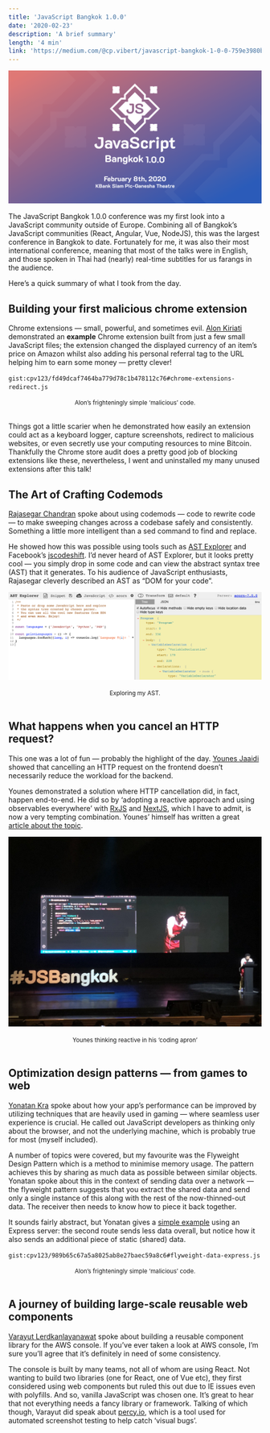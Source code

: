 ```yaml
---
title: 'JavaScript Bangkok 1.0.0'
date: '2020-02-23'
description: 'A brief summary'
length: '4 min'
link: 'https://medium.com/@cp.vibert/javascript-bangkok-1-0-0-759e3980b666'
---
```


![JSBangkok](./js-bangkok.png)

The JavaScript Bangkok 1.0.0 conference was my first look into a JavaScript community outside of Europe. Combining all of Bangkok’s JavaScript communities (React, Angular, Vue, NodeJS), this was the largest conference in Bangkok to date. Fortunately for me, it was also their most international conference, meaning that most of the talks were in English, and those spoken in Thai had (nearly) real-time subtitles for us farangs in the audience.

Here’s a quick summary of what I took from the day.

## Building your first malicious chrome extension

Chrome extensions — small, powerful, and sometimes evil. [Alon Kiriati](https://www.linkedin.com/in/akiriati/) demonstrated an **example** Chrome extension built from just a few small JavaScript files; the extension changed the displayed currency of an item’s price on Amazon whilst also adding his personal referral tag to the URL helping him to earn some money — pretty clever!

`gist:cpv123/fd49dcaf7464ba779d78c1b478112c76#chrome-extensions-redirect.js`

<center><small>Alon’s frighteningly simple ‘malicious’ code.</small></center><br/>

Things got a little scarier when he demonstrated how easily an extension could act as a keyboard logger, capture screenshots, redirect to malicious websites, or even secretly use your computing resources to mine Bitcoin. Thankfully the Chrome store audit does a pretty good job of blocking extensions like these, nevertheless, I went and uninstalled my many unused extensions after this talk!

## The Art of Crafting Codemods

[Rajasegar Chandran](http://hangaroundtheweb.com/) spoke about using codemods — code to rewrite code — to make sweeping changes across a codebase safely and consistently. Something a little more intelligent than a sed command to find and replace.

He showed how this was possible using tools such as [AST Explorer](http://astexplorer.net/) and Facebook’s [jscodeshift](https://github.com/facebook/jscodeshift). I’d never heard of AST Explorer, but it looks pretty cool — you simply drop in some code and can view the abstract syntax tree (AST) that it generates. To his audience of JavaScript enthusiasts, Rajasegar cleverly described an AST as “DOM for your code”.

![AST Exporer](./ast-explorer.png)

<center><small>Exploring my AST.</small></center><br />

## What happens when you cancel an HTTP request?

This one was a lot of fun — probably the highlight of the day. [Younes Jaaidi](https://marmicode.io) showed that cancelling an HTTP request on the frontend doesn’t necessarily reduce the workload for the backend.

Younes demonstrated a solution where HTTP cancellation did, in fact, happen end-to-end. He did so by ‘adopting a reactive approach and using observables everywhere’ with [RxJS](https://github.com/ReactiveX/rxjs) and [NextJS](https://nestjs.com/), which I have to admit, is now a very tempting combination. Younes’ himself has written a great [article about the topic](https://medium.com/marmicode/end-to-end-http-request-cancelation-with-rxjs-nestjs-909389c9d4bd).

![AST Exporer](./js-bangkok-apron.jpeg)

<center><small>Younes thinking reactive in his ‘coding apron’</small></center><br />

## Optimization design patterns — from games to web

[Yonatan Kra](https://yonatankra.com/) spoke about how your app’s performance can be improved by utilizing techniques that are heavily used in gaming — where seamless user experience is crucial. He called out JavaScript developers as thinking only about the browser, and not the underlying machine, which is probably true for most (myself included).

A number of topics were covered, but my favourite was the Flyweight Design Pattern which is a method to minimise memory usage. The pattern achieves this by sharing as much data as possible between similar objects. Yonatan spoke about this in the context of sending data over a network — the flyweight pattern suggests that you extract the shared data and send only a single instance of this along with the rest of the now-thinned-out data. The receiver then needs to know how to piece it back together.

It sounds fairly abstract, but Yonatan gives a [simple example](https://yonatankra.com/reducing-network-traffic-with-the-flyweight-design-pattern/) using an Express server: the second route sends less data overall, but notice how it also sends an additional piece of static (shared) data.

`gist:cpv123/989b65c67a5a8025ab8e27baec59a8c6#flyweight-data-express.js`

<center><small>Alon’s frighteningly simple ‘malicious’ code.</small></center><br/>

## A journey of building large-scale reusable web components

[Varayut Lerdkanlayanawat](https://github.com/lvarayut) spoke about building a reusable component library for the AWS console. If you’ve ever taken a look at AWS console, I’m sure you’ll agree that it’s definitely in need of some consistency.

The console is built by many teams, not all of whom are using React. Not wanting to build two libraries (one for React, one of Vue etc), they first considered using web components but ruled this out due to IE issues even with polyfills. And so, vanilla JavaScript was chosen one. It’s great to hear that not everything needs a fancy library or framework. Talking of which though, Varayut did speak about [percy.io](http://percy.io), which is a tool used for automated screenshot testing to help catch ‘visual bugs’.
